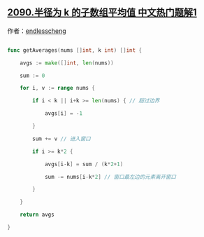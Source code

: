 ## [2090.半径为 k 的子数组平均值 中文热门题解1](https://leetcode.cn/problems/k-radius-subarray-averages/solutions/100000/on-hua-dong-chuang-kou-by-endlesscheng-jtr5)

作者：[endlesscheng](https://leetcode.cn/u/endlesscheng)

```go
func getAverages(nums []int, k int) []int {
	avgs := make([]int, len(nums))
	sum := 0
	for i, v := range nums {
		if i < k || i+k >= len(nums) { // 超过边界
			avgs[i] = -1
		}
		sum += v // 进入窗口
		if i >= k*2 {
			avgs[i-k] = sum / (k*2+1)
			sum -= nums[i-k*2] // 窗口最左边的元素离开窗口
		}
	}
	return avgs
}
```